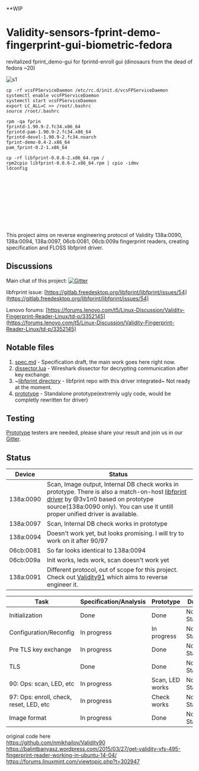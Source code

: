 **WIP

# Validity-sensors-fprint-demo-fingerprint-gui-biometric-fedora
revitalized fprint_demo-gui for fprintd-enroll gui (dinosaurs from the dead of fedora ~20)

![s1](https://raw.githubusercontent.com/c4pt000/Validity-sensors-fprint-demo-fingerprint-gui-biometric-fedora/master/finger-detect-image.png)

```
cp -rf vcsFPServiceDaemon /etc/rc.d/init.d/vcsFPServiceDaemon
systemctl enable vcsFPServiceDaemon
systemctl start vcsFPServiceDaemon
export LC_ALL=C >> /root/.bashrc
source /root/.bashrc
```

```
rpm -qa fprin
fprintd-1.90.9-2.fc34.x86_64
fprintd-pam-1.90.9-2.fc34.x86_64
fprintd-devel-1.90.9-2.fc34.noarch
fprint-demo-0.4-2.x86_64
pam_fprint-0.2-1.x86_64

cp -rf libfprint-0.0.6-2.x86_64.rpm /
rpm2cpio libfprint-0.0.6-2.x86_64.rpm | cpio -idmv
ldconfig
```
<br>
<br>
<br>
<br>
<br>
<br>
<br>
<br>


This project aims on reverse engineering protocol of Validity 138a:0090, 138a:0094, 138a:0097, 06cb:0081, 06cb:009a fingerprint readers, creating specification and FLOSS libfprint driver.

## Discussions

Main chat of this project: [![Gitter](https://img.shields.io/gitter/room/nwjs/nw.js.svg)](https://gitter.im/Validity90/Lobby?utm_source=share-link&utm_medium=link&utm_campaign=share-link)

libfrprint issue: [https://gitlab.freedesktop.org/libfprint/libfprint/issues/54](https://gitlab.freedesktop.org/libfprint/libfprint/issues/54)

Lenovo forums: [https://forums.lenovo.com/t5/Linux-Discussion/Validity-Fingerprint-Reader-Linux/td-p/3352145](https://forums.lenovo.com/t5/Linux-Discussion/Validity-Fingerprint-Reader-Linux/td-p/3352145)

## Notable files

1. [spec.md](spec.md) - Specification draft, the main work goes here right now.
2. [dissector.lua](dissector.lua) - Wireshark dissector for decrypting communication after key exchange.
3. ~[libfprint directory](libfprint) - libfprint repo with this driver integrated~ Not ready at the moment.
4. [prototype](prototype) - Standalone prototype(extremly ugly code, would be completly rewritten for driver)

## Testing

[Prototype](prototype) testers are needed, please share your result and join us in our [Gitter](https://gitter.im/Validity90/Lobby?utm_source=share-link&utm_medium=link&utm_campaign=share-link).

## Status

|   Device  | Status |
|-----------|--------|
| 138a:0090 | Scan, Image output, Internal DB check works in prototype. There is also a match-on-host [libfprint driver](https://github.com/3v1n0/libfprint) by @3v1n0 based on prototype source(138a:0090 only). You can use it untill proper unified driver is available. |
| 138a:0097 | Scan, Internal DB check works in prototype |
| 138a:0094 | Doesn't work yet, but looks promising. I will try to work on it after 90/97 |
| 06cb:0081 | So far looks identical to 138a:0094 |
| 06cb:009a | Init works, leds work, scan doesn't work yet |
| 138a:0091 | Different protocol, out of scope for this project. Check out [Validity91](https://github.com/hmaarrfk/Validity91) which aims to reverse engineer it.|


| 		      Task       			| Specification/Analysis  | Prototype   | Driver 	    |
|---------------------------|-------------------------|-------------|-------------|
| Initialization  		      | Done 					          | Done	 	    | Not Started |
| Configuration/Reconfig    | In progress 	          | In progress | Not Started |
| Pre TLS key exchange 	    | In progress 				    | Done        | Not Started |
| TLS 			                | Done 						        | Done  	    | Not Started |
| 90: Ops: scan, LED, etc| In progress  			      | Scan, LED works  | Not Started |
| 97: Ops: enroll, check, reset, LED, etc| In progress  			      | Check works  | Not Started |
| Image format  		        | In progress  			      | Done        | Not Started |


original code here
<br>
https://github.com/nmikhailov/Validity90
<br>
https://balintbanyasz.wordpress.com/2015/03/27/get-validity-vfs-495-fingerprint-reader-working-in-ubuntu-14-04/
<br>
https://forums.linuxmint.com/viewtopic.php?t=302947
<br>
